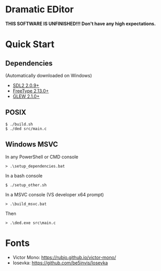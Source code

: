 # Dramatic EDitor

**THIS SOFTWARE IS UNFINISHED!!! Don't have any high expectations.**

# Quick Start

## Dependencies
(Automatically downloaded on Windows)

- [SDL2 2.0.9+](https://www.libsdl.org/)
- [FreeType 2.13.0+](https://freetype.org/)
- [GLEW 2.1.0+](https://glew.sourceforge.net/)

## POSIX

```console
$ ./build.sh
$ ./ded src/main.c
```

## Windows MSVC
In any PowerShell or CMD console
```console
> .\setup_dependencies.bat
```
In a bash console
```console
$ ./setup_other.sh
```
In a MSVC console (VS developer x64 prompt)
```console
> .\build_msvc.bat
```
Then
```console
> .\ded.exe src\main.c
```

# Fonts

- Victor Mono: https://rubjo.github.io/victor-mono/
- Iosevka: https://github.com/be5invis/Iosevka
